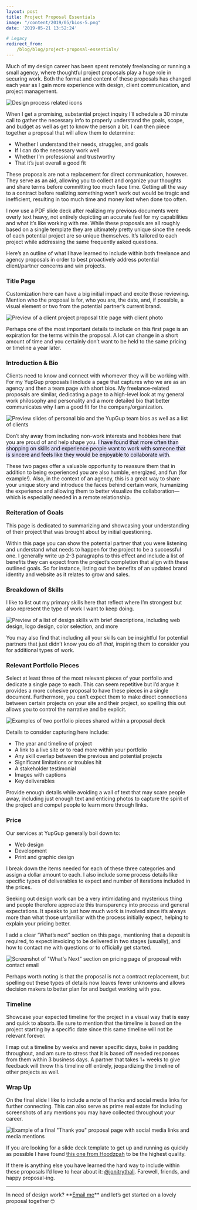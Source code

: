 ```yaml
---
layout: post
title: Project Proposal Essentials
image: "/content/2019/05/bios-5.png"
date: '2019-05-21 13:52:24'

# Legacy
redirect_from:
    /blog/blog/project-proposal-essentials/
---
```


Much of my design career has been spent remotely freelancing or running a small agency, where thoughtful project proposals play a huge role in securing work. Both the format and content of these proposals has changed each year as I gain more experience with design, client communication, and project management.

![Design process related icons](/content/2019/05/icons.png)

When I get a promising, substantial project inquiry I’ll schedule a 30 minute call to gather the necessary info to properly understand the goals, scope, and budget as well as get to know the person a bit. I can then piece together a proposal that will allow them to determine:

* Whether I understand their needs, struggles, and goals
* If I can do the necessary work well
* Whether I’m professional and trustworthy
* That it’s just overall a good fit

These proposals are not a replacement for direct communication, however. They serve as an aid, allowing you to collect and organize your thoughts and share terms before committing too much face time. Getting all the way to a contract before realizing something won’t work out would be tragic and inefficient, resulting in too much time and money lost when done too often.  

I now use a PDF slide deck after realizing my previous documents were overly text heavy, not entirely depicting an accurate feel for my capabilities and what it’s like working with me. While these proposals are all roughly based on a single template they are ultimately pretty unique since the needs of each potential project are so unique themselves. It’s tailored to each project while addressing the same frequently asked questions.  

Here’s an outline of what I have learned to include within both freelance and agency proposals in order to best proactively address potential client/partner concerns and win projects.

### Title Page
Customization here can have a big initial impact and excite those reviewing. Mention who the proposal is for, who you are, the date, and, if possible, a visual element or two from the potential partner’s current brand.

![Preview of a client project proposal title page with client photo](/content/2019/05/title-page-2.jpg)

Perhaps one of the most important details to include on this first page is an expiration for the terms within the proposal. A lot can change in a short amount of time and you certainly don’t want to be held to the same pricing or timeline a year later.

### Introduction & Bio
Clients need to know and connect with whomever they will be working with. For my YupGup proposals I include a page that captures who we are as an agency and then a team page with short bios. My freelance-related proposals are similar, dedicating a page to a high-level look at my general work philosophy and personality and a more detailed bio that better communicates why I am a good fit for the company/organization.   

![Preview slides of personal bio and the YupGup team bios as well as a list of clients](/content/2019/05/bios-2-1.jpg)

Don’t shy away from including non-work interests and hobbies here that you are proud of and help shape you. <mark style="background: #E4E3FC;">I have found that more often than shopping on skills and experience people want to work with someone that is sincere and feels like they would be enjoyable to collaborate with</mark>.

These two pages offer a valuable opportunity to reassure them that in addition to being experienced you are also humble, energized, and fun (for example!). Also, in the context of an agency, this is a great way to share your unique story and introduce the faces behind certain work, humanizing the experience and allowing them to better visualize the collaboration—which is especially needed in a remote relationship.

### Reiteration of Goals
This page is dedicated to summarizing and showcasing your understanding of their project that was brought about by initial questioning.

Within this page you can show the potential partner that you were listening and understand what needs to happen for the project to be a successful one. I generally write up 2-3 paragraphs to this effect and include a list of benefits they can expect from the project’s completion that align with these outlined goals. So for instance, listing out the benefits of an updated brand identity and website as it relates to grow and sales.

### Breakdown of Skills
I like to list out my primary skills here that reflect where I’m strongest but also represent the type of work I want to keep doing.

![Preview of a list of design skills with brief descriptions, including web design, logo design, color selection, and more](/content/2019/05/skills-02-2.png)

You may also find that including all your skills can be insightful for potential partners that just didn’t know you do *all that*, inspiring them to consider you for additional types of work.

### Relevant Portfolio Pieces
Select at least three of the most relevant pieces of your portfolio and dedicate a single page to each. This can seem repetitive but I’d argue it provides a more cohesive proposal to have these pieces in a single document. Furthermore, you can’t expect them to make direct connections between certain projects on your site and their project, so spelling this out allows you to control the narrative and be explicit.

![Examples of two portfolio pieces shared within a proposal deck](/content/2019/05/work-2.jpg)

Details to consider capturing here include:

* The year and timeline of project
* A link to a live site or to read more within your portfolio
* Any skill overlap between the previous and potential projects
* Significant limitations or troubles hit
* A stakeholder testimonial
* Images with captions
* Key deliverables

Provide enough details while avoiding a wall of text that may scare people away, including just enough text and enticing photos to capture the spirit of the project and compel people to learn more through links.  

### Price
Our services at YupGup generally boil down to:

* Web design
* Development
* Print and graphic design  

I break down the items needed for each of these three categories and assign a dollar amount to each. I also include some process details like specific types of deliverables to expect and number of iterations included in the prices.

Seeking out design work can be a very intimidating and mysterious thing and people therefore appreciate this transparency into process and general expectations. It speaks to just how much work is involved since it’s always more than what those unfamiliar with the process initially expect, helping to  explain your pricing better.  

I add a clear “What’s next” section on this page, mentioning that a deposit is required, to expect invoicing to be delivered in two stages (usually), and how to contact me with questions or to officially get started.

![Screenshot of "What's Next" section on pricing page of proposal with contact email](/content/2019/05/whats-next.png)

Perhaps worth noting is that the proposal is not a contract replacement, but spelling out these types of details now leaves fewer unknowns and allows decision makers to better plan for and budget working with you.

### Timeline
Showcase your expected timeline for the project in a visual way that is easy and quick to absorb. Be sure to mention that the timeline is based on the project starting by a specific date since this same timeline will not be relevant forever.

I map out a timeline by weeks and never specific days, bake in padding throughout, and am sure to stress that it is based off needed responses from them within 3 business days. A partner that takes 1+ weeks to give feedback will throw this timeline off entirely, jeopardizing the timeline of other projects as well.    

### Wrap Up
On the final slide I like to include a note of thanks and social media links for further connecting. This can also serve as prime real estate for including screenshots of any mentions you may have collected throughout your career.    

![Example of a final "Thank you" proposal page with social media links and media mentions](/content/2019/05/thanks-2.jpg)

If you are looking for a slide deck template to get up and running as quickly as possible I have found <a href="https://hoodzpahdesign.com/product/project-proposal-template/">this one from Hoodzpah</a> to be the highest quality.

If there is anything else you have learned the hard way to include within these proposals I’d love to hear about it: <a href="https://twitter.com/JoniTrythall">@jonitrythall</a>. Farewell, friends, and happy proposal-ing.

<hr>
In need of design work? **<a href="mailto:jonibologna.com">Email me</a>** and let’s get started on a lovely proposal together 🤓
